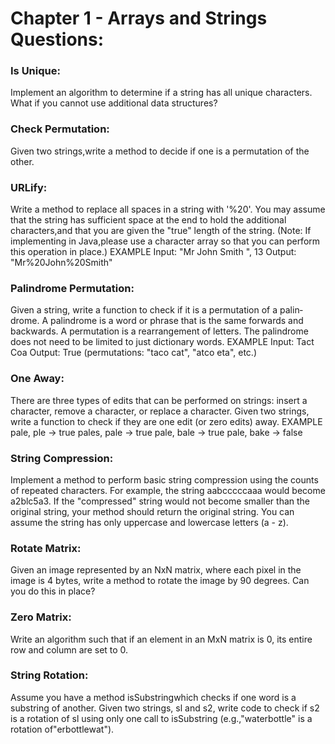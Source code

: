 # Chapter 1 - Arrays and Strings Questions:

### Is Unique: 
Implement an algorithm to determine if a string has all unique characters. What if you cannot use additional data structures?

### Check Permutation: 
Given two strings,write a method to decide if one is a permutation of the
other.

### URLify: 
Write a method to replace all spaces in a string with '%20'. You may assume that the string has sufficient space at the end to hold the additional characters,and that you are given the "true" length of the string. (Note: If implementing in Java,please use a character array so that you can perform this operation in place.)
EXAMPLE
Input: "Mr John Smith ", 13 Output: "Mr%20John%20Smith"

### Palindrome Permutation: 
Given a string, write a function to check if it is a permutation of a palin­ drome. A palindrome is a word or phrase that is the same forwards and backwards. A permutation is a rearrangement of letters. The palindrome does not need to be limited to just dictionary words.
EXAMPLE
Input: Tact Coa
Output: True (permutations: "taco cat", "atco eta", etc.) 

### One Away: 
There are three types of edits that can be performed on strings: insert a character, remove a character, or replace a character. Given two strings, write a function to check if they are one edit (or zero edits) away.
EXAMPLE
pale, ple -> true pales, 
pale -> true pale, 
bale -> true pale, 
bake -> false 

### String Compression: 
Implement a method to perform basic string compression using the counts of repeated characters. For example, the string aabcccccaaa would become a2blc5a3. If the "compressed" string would not become smaller than the original string, your method should return
the original string. You can assume the string has only uppercase and lowercase letters (a - z).

### Rotate Matrix: 
Given an image represented by an NxN matrix, where each pixel in the image is 4 bytes, write a method to rotate the image by 90 degrees. Can you do this in place?

### Zero Matrix: 
Write an algorithm such that if an element in an MxN matrix is 0, its entire row and column are set to 0.

### String Rotation:
Assume you have a method isSubstringwhich checks if one word is a substring of another. Given two strings, sl and s2, write code to check if s2 is a rotation of sl using only one call to isSubstring (e.g.,"waterbottle" is a rotation of"erbottlewat").

